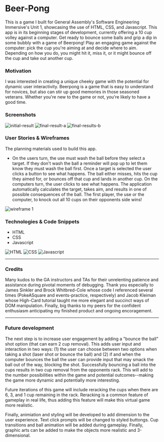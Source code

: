 # Beer-Pong

This is a game I built for General Assembly's Software Engineering Immersive's Unit 1, showcasing the use of HTML, CSS, and Javascript. This app is in its beginning stages of development, currently offering a 10 cup volley against a computer. Get ready to bounce some balls and grip a dip in some bubbly with a game of Beerpong! Play an engaging game against the computer: pick the cup you're aiming at and decide where to aim. Depending on how you do, you might hit it, miss it, or it might bounce off the cup and take out another cup. 

### Motivation
I was interested in creating a unique cheeky game with the potential for dynamic user interactivity. Beerpong is a game that is easy to understand for novices, but also can stir up good memories in those seasoned veterans. Whether you're new to the game or not, you're likely to have a good time. 

### Screenshots
![initial-result](./initial-result.png)
![final-result-a](./final-result-a.png)
![final-results-b](./final-result-b.png)

### User Stories & Wireframes
The planning materials used to build this app.
* On the users turn, the use must wash the ball before they select a target. If they don't wash the ball a reminder will pop up to let them know they must wash the ball first. Once a target is selected the user clicks a button to see what happens. The ball either misses, hits the cup they aimed for, or bounces off that cup and lands in another cup. On the computers turn, the user clicks to see what happens. The application automatically calculates the target, takes aim, and results in one of possible consequences of the ball. The first player, the use or the computer, to knock out all 10 cups on their opponents side wins! 

![wireframe 1](./beerpong-wirefram3.png)

### Technologies & Code Snippets
* HTML
* CSS
* Javascript

![HTML](./beerpong-html-example.png)
![CSS](./beerpong-css-example.png)
![Javascript](./beerpong-javascript-example.png)

---
### Credits
Many kudos to the GA instructors and TAs for their unrelenting patience and assistance during pivotal moments of debugging. Thank you especially to James Sinkler and Brock Whitbred-Cole whose code I referenced several times (PokeASquare and events-practice, respectively) and Jacob Kleiman whose High-Card tutorial taught me more elegant and succinct ways of DOM manipulation. Finally, big thanks to my peers for the confident enthusiasm anticipating my finished product and ongoing encoragement.

---

### Future development
The next step is to increase user engagement by adding a "bounce the ball" shot option (that can earn 2 cup removal). This adds user input and interaction in two ways: (1) the user can choose between two options when taking a shot (laser shot or bounce the ball) and (2) if and when the computer bounces the ball the user can provide input that may smack the ball out of the way, blocking the shot. Successfully bouncing a ball into the cups results in two cup removal from the opponents rack. This will add to the number possibilities within the game and potential outcomes--making the game more dynamic and potentially more interesting.

Future iterations of this game will include reracking the cups when there are 6, 3, and 1 cup remaining in the rack. Reracking is a common feature of gameplay in real life, thus adding this feature will make this virtual game more realistic.

Finally, animiation and styling will be developed to add dimension to the user experience. Text click prompts will be changed to styled buttongs. Cup transitions and ball animation will be added during gameplay. Finally, graphic arts can be added to make the objects more realistic and 3-dimensional. 